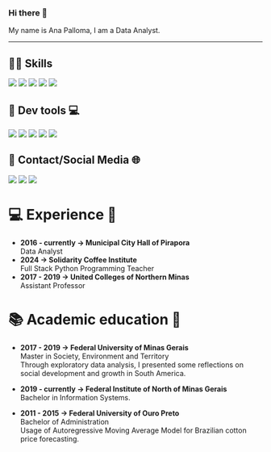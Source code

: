### Hi there 👋

My name is Ana Palloma, I am a Data Analyst.

---

## 👩‍💻 Skills

<div>
  <img src="https://img.shields.io/badge/Python-3776AB?style=for-the-badge&logo=python&logoColor=white" target="_blank">
  <img src="https://img.shields.io/badge/Numpy-777BB4?style=for-the-badge&logo=numpy&logoColor=white" target="_blank">
  <img src="https://img.shields.io/badge/Pandas-2C2D72?style=for-the-badge&logo=pandas&logoColor=white" target="_blank">
  <img src="https://img.shields.io/badge/Streamlit-FF4B4B?style=for-the-badge&logo=Streamlit&logoColor=white" target="_blank">
  <img src="https://img.shields.io/badge/MySQL-00000F?style=for-the-badge&logo=mysql&logoColor=white" target="_blank">

</div>

## 🚀 Dev tools 💻
<div>
  <img src="https://img.shields.io/badge/Jupyter-F37626.svg?&style=for-the-badge&logo=Jupyter&logoColor=white" target="_blank">
  <img src="https://img.shields.io/badge/conda-342B029.svg?&style=for-the-badge&logo=anaconda&logoColor=white" target="_blank">
  <img src="https://img.shields.io/badge/Visual_Studio_Code-0078D4?style=for-the-badge&logo=visual%20studio%20code&logoColor=white" target="_blank">
  <img src="https://img.shields.io/badge/Colab-F9AB00?style=for-the-badge&logo=googlecolab&color=525252" target="_blank">
  <img src="https://img.shields.io/badge/Notepad++-90E59A.svg?style=for-the-badge&logo=notepad%2B%2B&logoColor=black" target="_blank">
</div>

## 📱 Contact/Social Media 🌐

<div> 
  <a href="https://instagram.com/ana_palloma" target="_blank"><img src="https://img.shields.io/badge/-Instagram-%23E4405F?style=for-the-badge&logo=instagram&logoColor=white" target="_blank"></a>
  <a href = "mailto:ana.fernades@ifnmg.edu.br"><img src="https://img.shields.io/badge/Gmail-D14836?style=for-the-badge&logo=gmail&logoColor=white" target="_blank"></a>
  <a href="https://www.linkedin.com/in/anapalloma/" target="_blank"><img src="https://img.shields.io/badge/-LinkedIn-%230077B5?style=for-the-badge&logo=linkedin&logoColor=white" target="_blank"></a>
</div>

# 💻 Experience 👔
- **2016 - currently -> Municipal City Hall of Pirapora** <br> Data Analyst <br>
- **2024 -> Solidarity Coffee Institute** <br> Full Stack Python Programming Teacher <br>
- **2017 - 2019 -> United Colleges of Northern Minas** <br> Assistant Professor <br> 

# 📚 Academic education 📖
- **2017 - 2019 -> Federal University of Minas Gerais** <br> Master  in Society, Environment and Territory <br> Through exploratory data analysis, I presented some reflections on social development and growth in South America.

- **2019 - currently -> Federal Institute of North of Minas Gerais** <br> Bachelor in Information Systems.

- **2011 - 2015 -> Federal University of Ouro Preto** <br> Bachelor of Administration <br> Usage of Autoregressive Moving Average Model for Brazilian cotton price forecasting.
